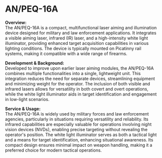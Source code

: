 # AN/PEQ-16A

**Overview:**\
The AN/PEQ-16A is a compact, multifunctional laser aiming and illumination device designed for military and law enforcement applications. It integrates a visible aiming laser, infrared (IR) laser, and a high-intensity white light illuminator, providing enhanced target acquisition capabilities in various lighting conditions. The device is typically mounted on Picatinny rail systems, making it compatible with a wide range of firearms.

**Development & Background:**\
Developed to improve upon earlier laser aiming modules, the AN/PEQ-16A combines multiple functionalities into a single, lightweight unit. This integration reduces the need for separate devices, streamlining equipment and minimizing weight for the operator. The inclusion of both visible and infrared lasers allows for versatility in both covert and overt operations, while the white light illuminator aids in target identification and engagement in low-light scenarios.

**Service & Usage:**\
The AN/PEQ-16A is widely used by military forces and law enforcement agencies, particularly in situations requiring versatility and reliability. Its infrared capabilities are especially valuable for operations involving night vision devices (NVDs), enabling precise targeting without revealing the operator's position. The white light illuminator serves as both a tactical light and a means for target identification, enhancing situational awareness. Its compact design ensures minimal impact on weapon handling, making it a preferred choice for modern tactical operations.
